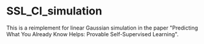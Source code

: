 # SSL_CI_simulation

This is a reimplement for linear Gaussian simulation in the paper "Predicting What You Already Know Helps: Provable Self-Supervised Learning".
